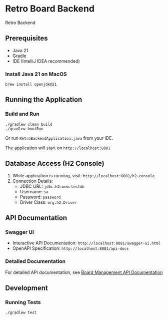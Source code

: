 # Retro Board Backend
Retro Backend 

## Prerequisites

- Java 21
- Gradle
- IDE (IntelliJ IDEA recommended)

### Install Java 21 on MacOS
```brew install openjdk@21```

## Running the Application

### Build and Run
```
./gradlew clean build
./gradlew bootRun
```
Or run `RetroBackendApplication.java` from your IDE.

The application will start on `http://localhost:8081`

## Database Access (H2 Console)

1. While application is running, visit: `http://localhost:8081/h2-console`
2. Connection Details:
   - JDBC URL: `jdbc:h2:mem:testdb`
   - Username: `sa`
   - Password: `password`
   - Driver Class: `org.h2.Driver`

## API Documentation

### Swagger UI
- Interactive API Documentation: `http://localhost:8081/swagger-ui.html`
- OpenAPI Specification: `http://localhost:8081/api-docs`

### Detailed Documentation
For detailed API documentation, see [Board Management API Documentation](docs/api/board-management.md)

## Development

### Running Tests
```
./gradlew test
```
